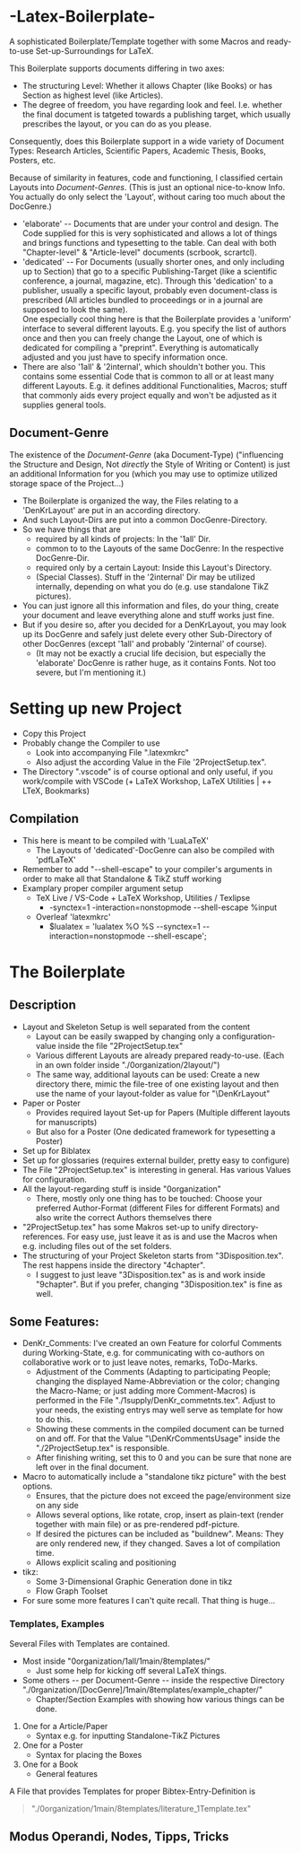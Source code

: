 # -Latex-Boilerplate-

A sophisticated Boilerplate/Template together with some Macros and ready-to-use Set-up-Surroundings for LaTeX.<br />

This Boilerplate supports documents differing in two axes:
- The structuring Level: Whether it allows Chapter (like Books) or has Section as highest level (like Articles).
- The degree of freedom, you have regarding look and feel. I.e. whether the final document is tatgeted towards a publishing target, which usually prescribes the layout, or you can do as you please.

Consequently, does this Boilerplate support in a wide variety of Document Types: Research Articles, Scientific Papers, Academic Thesis, Books, Posters, etc.

Because of similarity in features, code and functioning, I classified certain Layouts into *Document-Genres*. (This is just an optional nice-to-know Info. You actually do only select the 'Layout', without caring too much about the DocGenre.)
- 'elaborate' -- Documents that are under your control and design. The Code supplied for this is very sophisticated and allows a lot of things and brings functions and typesetting to the table. Can deal with both "Chapter-level" & "Article-level" documents (scrbook, scrartcl).
- 'dedicated' -- For Documents (usually shorter ones, and only including up to Section) that go to a specific Publishing-Target (like a scientific conference, a journal, magazine, etc). Through this 'dedication' to a publisher, usually a specific layout, probably even document-class is prescribed (All articles bundled to proceedings or in a journal are supposed to look the same).<br />
One especially cool thing here is that the Boilerplate provides a 'uniform' interface to several different layouts. E.g. you specify the list of authors once and then you can freely change the Layout, one of which is dedicated for compiling a "preprint". Everything is automatically adjusted and you just have to specify information once.
- There are also '1all' & '2internal', which shouldn't bother you. This contains some essential Code that is common to all or at least many different Layouts. E.g. it defines additional Functionalities, Macros; stuff that commonly aids every project equally and won't be adjusted as it supplies general tools.



## Document-Genre
The existence of the *Document-Genre* (aka Document-Type) ("influencing the Structure and Design, Not *directly* the Style of Writing or Content) is just an additional Information for you (which you may use to optimize utilized storage space of the Project...)
- The Boilerplate is organized the way, the Files relating to a 'DenKrLayout' are put in an according directory.
- And such Layout-Dirs are put into a common DocGenre-Directory.
- So we have things that are
  - required by all kinds of projects: In the '1all' Dir.
  - common to to the Layouts of the same DocGenre: In the respective DocGenre-Dir.
  - required only by a certain Layout: Inside this Layout's Directory.
  - (Special Classes). Stuff in the '2internal' Dir may be utilized internally, depending on what you do (e.g. use standalone TikZ pictures).
- You can just ignore all this information and files, do your thing, create your document and leave everything alone and stuff works just fine.
- But if you desire so, after you decided for a DenKrLayout, you may look up its DocGenre and safely just delete every other Sub-Directory of other DocGenres (except '1all' and probably '2internal' of course).
  - (It may not be exactly a crucial life decision, but especially the 'elaborate' DocGenre is rather huge, as it contains Fonts. Not too severe, but I'm mentioning it.)


# Setting up new Project

- Copy this Project
- Probably change the Compiler to use 
  - Look into accompanying File ".latexmkrc"
  - Also adjust the according Value in the File '2ProjectSetup.tex".
- The Directory ".vscode" is of course optional and only useful, if you work/compile with VSCode (+ LaTeX Workshop, LaTeX Utilities | ++ LTeX, Bookmarks)



## Compilation
* This here is meant to be compiled with 'LuaLaTeX'
   - The Layouts of 'dedicated'-DocGenre can also be compiled with 'pdfLaTeX'
* Remember to add "--shell-escape" to your compiler's arguments in order to make all that Standalone & TikZ stuff working
* Examplary proper compiler argument setup
  * TeX Live / VS-Code + LaTeX Workshop, Utilities / Texlipse
    * -synctex=1 -interaction=nonstopmode --shell-escape %input
  * Overleaf 'latexmkrc'
    * $lualatex = 'lualatex %O %S --synctex=1 --interaction=nonstopmode --shell-escape';



# The Boilerplate

## Description

* Layout and Skeleton Setup is well separated from the content 
  * Layout can be easily swapped by changing only a configuration-value inside the file "2ProjectSetup.tex"
  * Various different Layouts are already prepared ready-to-use. (Each in an own folder inside "./0organization/2layout/")
  * The same way, additional layouts can be used: Create a new directory there, mimic the file-tree of one existing layout and then use the name of your layout-folder as value for "\\DenKrLayout"
* Paper or Poster 
  * Provides required layout Set-up for Papers (Multiple different layouts for manuscripts)
  * But also for a Poster (One dedicated framework for typesetting a Poster)
* Set up for Biblatex
* Set up for glossaries (requires external builder, pretty easy to configure)
* The File "2ProjectSetup.tex" is interesting in general. Has various Values for configuration.
* All the layout-regarding stuff is inside "0organization" 
  * There, mostly only one thing has to be touched: Choose your preferred Author-Format (different Files for different Formats) and also write the correct Authors themselves there
* "2ProjectSetup.tex" has some Makros set-up to unify directory-references. For easy use, just leave it as is and use the Macros when e.g. including files out of the set folders.
* The structuring of your Project Skeleton starts from "3Disposition.tex". The rest happens inside the directory "4chapter". 
  * I suggest to just leave "3Disposition.tex" as is and work inside "9chapter". But if you prefer, changing "3Disposition.tex" is fine as well.


## Some Features:

* DenKr_Comments: I've created an own Feature for colorful Comments during Working-State, e.g. for communicating with co-authors on collaborative work or to just leave notes, remarks, ToDo-Marks.
  * Adjustment of the Comments (Adapting to participating People; changing the displayed Name-Abbreviation or the color; changing the Macro-Name; or just adding more Comment-Macros) is performed in the File "./1supply/DenKr_commetnts.tex". Adjust to your needs, the existing entrys may well serve as template for how to do this.
  * Showing these comments in the compiled document can be turned on and off. For that the Value "\\DenKrCommentsUsage" inside the "./2ProjectSetup.tex" is responsible.
  * After finishing writing, set this to 0 and you can be sure that none are left over in the final document.
* Macro to automatically include a "standalone tikz picture" with the best options.
  * Ensures, that the picture does not exceed the page/environment size on any side
  * Allows several options, like rotate, crop, insert as plain-text (render together with main file) or as pre-rendered pdf-picture.
  * If desired the pictures can be included as "buildnew". Means: They are only rendered new, if they changed. Saves a lot of compilation time.
  * Allows explicit scaling and positioning
* tikz:
  * Some 3-Dimensional Graphic Generation done in tikz
  * Flow Graph Toolset
* For sure some more features I can't quite recall. That thing is huge...


### Templates, Examples

Several Files with Templates are contained.
- Most inside "0organization/1all/1main/8templates/"
   - Just some help for kicking off several LaTeX things.
- Some others -- per Document-Genre -- inside the respective Directory "./0rganization/[DocGenre]/1main/8templates/example_chapter/"
   - Chapter/Section Examples with showing how various things can be done.

1. One for a Article/Paper
   * Syntax e.g. for inputting Standalone-TikZ Pictures
2. One for a Poster
   * Syntax for placing the Boxes
3. One for a Book
   * General features

A File that provides Templates for proper Bibtex-Entry-Definition is
  > "./0organization/1main/8templates/literature_1Template.tex"


## Modus Operandi, Nodes, Tipps, Tricks

